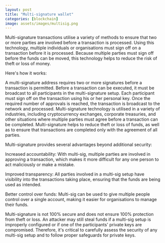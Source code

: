 ```yaml
---
layout: post
title: "Multi-signature wallet"
categories: [blockchain]
image: assets/images/multisig.png
---
```


Multi-signature transactions utilise a variety of methods to ensure that two or more parties are involved before a transaction is processed. Using this technology, multiple individuals or organisations must sign off on a transaction before it is processed. Because multiple parties must sign off before the funds can be moved, this technology helps to reduce the risk of theft or loss of money.

Here's how it works:

A multi-signature address requires two or more signatures before a transaction is permitted. Before a transaction can be executed, it must be broadcast to all participants in the multi-signature setup. Each participant must sign off on the transaction using his or her personal key. Once the required number of approvals is reached, the transaction is broadcast to the network and processed. Multi-signature technology is utilised in a variety of industries, including cryptocurrency exchanges, corporate treasuries, and other situations where multiple parties must agree before a transaction can be completed. Multi-signature helps to reduce theft or loss of funds, as well as to ensure that transactions are completed only with the agreement of all parties.

Multi-signature provides several advantages beyond additional security:

Increased accountability: With multi-sig, multiple parties are involved in approving a transaction, which makes it more difficult for any one person to act maliciously or make a mistake.

Improved transparency: All parties involved in a multi-sig setup have visibility into the transactions taking place, ensuring that the funds are being used as intended.

Better control over funds: Multi-sig can be used to give multiple people control over a single account, making it easier for organisations to manage their funds.

Multi-signature is not 100% secure and does not ensure 100% protection from theft or loss. An attacker may still steal funds if a multi-sig setup is improperly configured or if one of the participants' private keys are compromised. Therefore, it's critical to carefully assess the security of any multi-sig setup and to follow proper safeguards for private keys.
